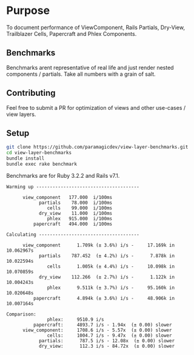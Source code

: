 # Purpose

To document performance of ViewComponent, Rails Partials,
Dry-View, Trailblazer Cells, Papercraft and Phlex Components.

## Benchmarks

Benchmarks arent representative of real life and just
render nested components / partials. Take all numbers with
a grain of salt.

## Contributing

Feel free to submit a PR for optimization of views and
other use-cases / view layers.

## Setup

```bash
git clone https://github.com/paramagicdev/view-layer-benchmarks.git
cd view-layer-benchmarks
bundle install
bundle exec rake benchmark
```

Benchmarks are for Ruby 3.2.2 and Rails v7.1.

```
Warming up --------------------------------------

      view_component   177.000  i/100ms
            partials    78.000  i/100ms
               cells    99.000  i/100ms
            dry_view    11.000  i/100ms
               phlex   915.000  i/100ms
          papercraft   494.000  i/100ms

Calculating -------------------------------------

      view_component      1.709k (± 3.6%) i/s -     17.169k in  10.062967s
            partials    787.452  (± 4.2%) i/s -      7.878k in  10.022594s
               cells      1.005k (± 4.4%) i/s -     10.098k in  10.070859s
            dry_view    112.266  (± 2.7%) i/s -      1.122k in  10.004243s
               phlex      9.511k (± 3.7%) i/s -     95.160k in  10.020648s
          papercraft      4.894k (± 3.6%) i/s -     48.906k in  10.007164s

Comparison:
               phlex:     9510.9 i/s
          papercraft:     4893.7 i/s - 1.94x  (± 0.00) slower
      view_component:     1708.6 i/s - 5.57x  (± 0.00) slower
               cells:     1004.7 i/s - 9.47x  (± 0.00) slower
            partials:      787.5 i/s - 12.08x  (± 0.00) slower
            dry_view:      112.3 i/s - 84.72x  (± 0.00) slower
```
